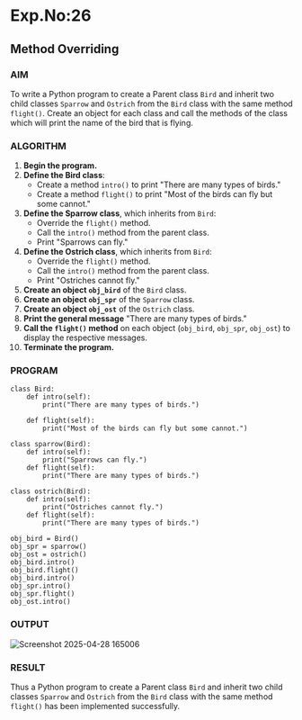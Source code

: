 # Exp.No:26  
## Method Overriding

### AIM  
To write a Python program to create a Parent class `Bird` and inherit two child classes `Sparrow` and `Ostrich` from the `Bird` class with the same method `flight()`. Create an object for each class and call the methods of the class which will print the name of the bird that is flying.

### ALGORITHM

1. **Begin the program.**
2. **Define the Bird class**:
   - Create a method `intro()` to print "There are many types of birds."
   - Create a method `flight()` to print "Most of the birds can fly but some cannot."
3. **Define the Sparrow class**, which inherits from `Bird`:
   - Override the `flight()` method.
   - Call the `intro()` method from the parent class.
   - Print "Sparrows can fly."
4. **Define the Ostrich class**, which inherits from `Bird`:
   - Override the `flight()` method.
   - Call the `intro()` method from the parent class.
   - Print "Ostriches cannot fly."
5. **Create an object `obj_bird`** of the `Bird` class.
6. **Create an object `obj_spr`** of the `Sparrow` class.
7. **Create an object `obj_ost`** of the `Ostrich` class.
8. **Print the general message** "There are many types of birds."
9. **Call the `flight()` method** on each object (`obj_bird`, `obj_spr`, `obj_ost`) to display the respective messages.
10. **Terminate the program.**

### PROGRAM
```
class Bird:
    def intro(self):
        print("There are many types of birds.")
	
    def flight(self):
        print("Most of the birds can fly but some cannot.")

class sparrow(Bird):
    def intro(self):
        print("Sparrows can fly.")
    def flight(self):
        print("There are many types of birds.")
	
class ostrich(Bird):
    def intro(self):
        print("Ostriches cannot fly.")
    def flight(self):
        print("There are many types of birds.")
	
obj_bird = Bird()
obj_spr = sparrow()
obj_ost = ostrich()
obj_bird.intro()
obj_bird.flight()
obj_bird.intro()
obj_spr.intro()
obj_spr.flight()
obj_ost.intro()
```

### OUTPUT
![Screenshot 2025-04-28 165006](https://github.com/user-attachments/assets/4ec2f690-60a4-4b8d-8e64-029698544090)

### RESULT
Thus a Python program to create a Parent class `Bird` and inherit two child classes `Sparrow` and `Ostrich` from the `Bird` class with the same method `flight()` has been implemented successfully.

